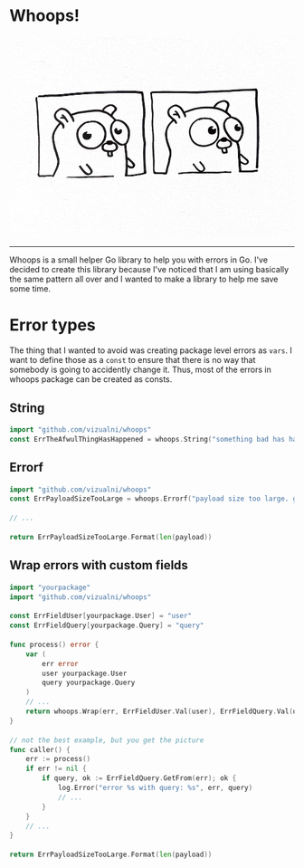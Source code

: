 # Whoops!

![whoops logo](./whoops.png)

-----

Whoops is a small helper Go library to help you with errors in Go. I've decided to create this library because I've noticed that I am using basically the same pattern
all over and I wanted to make a library to help me save some time.



# Error types

The thing that I wanted to avoid was creating package level errors as `vars`. I want to define those as a `const` to ensure that there is no way that somebody is going
to accidently change it. Thus, most of the errors in whoops package can be created as consts.

## String

```go
import "github.com/vizualni/whoops"
const ErrTheAfwulThingHasHappened = whoops.String("something bad has happened")
```

## Errorf

```go
import "github.com/vizualni/whoops"
const ErrPayloadSizeTooLarge = whoops.Errorf("payload size too large. got %d bytes")

// ...

return ErrPayloadSizeTooLarge.Format(len(payload))
```


## Wrap errors with custom fields

```go
import "yourpackage"
import "github.com/vizualni/whoops"

const ErrFieldUser[yourpackage.User] = "user"
const ErrFieldQuery[yourpackage.Query] = "query"

func process() error {
	var (
		err error
		user yourpackage.User
		query yourpackage.Query
	)
	// ...
	return whoops.Wrap(err, ErrFieldUser.Val(user), ErrFieldQuery.Val(query))
}

// not the best example, but you get the picture
func caller() {
	err := process()
	if err != nil {
		if query, ok := ErrFieldQuery.GetFrom(err); ok {
			log.Error("error %s with query: %s", err, query)	
			// ...
		}
	}
	// ...
}

return ErrPayloadSizeTooLarge.Format(len(payload))
```

